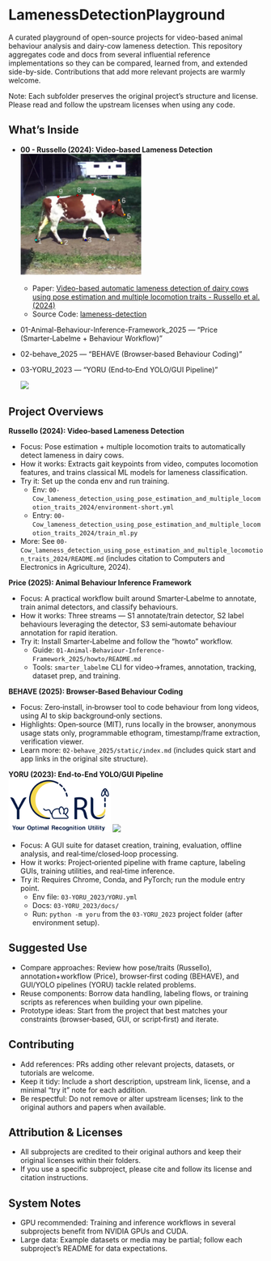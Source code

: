 # LamenessDetectionPlayground

A curated playground of open-source projects for video-based animal behaviour analysis and dairy-cow lameness detection. This repository aggregates code and docs from several influential reference implementations so they can be compared, learned from, and extended side-by-side. Contributions that add more relevant projects are warmly welcome.

Note: Each subfolder preserves the original project’s structure and license. Please read and follow the upstream licenses when using any code.

## What’s Inside

- **00 - Russello (2024): Video‑based Lameness Detection**
  <img src="00-Cow_lameness_detection_using_pose_estimation_and_multiple_locomotion_traits_2024/pic/0.jpg"  width="50%">
  - Paper: [Video-based automatic lameness detection of dairy cows using pose estimation and multiple locomotion traits - Russello et al. (2024)](https://www.sciencedirect.com/science/article/pii/S0168169924004319)  
  - Source Code: [lameness-detection](https://github.com/hrussel/lameness-detection)
  
- 01-Animal-Behaviour-Inference-Framework_2025 — “Price (Smarter‑Labelme + Behaviour Workflow)”
- 02-behave_2025 — “BEHAVE (Browser‑based Behaviour Coding)”
- 03-YORU_2023 — “YORU (End‑to‑End YOLO/GUI Pipeline)”

  <img src="03-YORU_2023/docs/imgs/title_movie.gif" width="50%">

## Project Overviews

**Russello (2024): Video‑based Lameness Detection**
- Focus: Pose estimation + multiple locomotion traits to automatically detect lameness in dairy cows.
- How it works: Extracts gait keypoints from video, computes locomotion features, and trains classical ML models for lameness classification.
- Try it: Set up the conda env and run training.
  - Env: `00-Cow_lameness_detection_using_pose_estimation_and_multiple_locomotion_traits_2024/environment-short.yml`
  - Entry: `00-Cow_lameness_detection_using_pose_estimation_and_multiple_locomotion_traits_2024/train_ml.py`
- More: See `00-Cow_lameness_detection_using_pose_estimation_and_multiple_locomotion_traits_2024/README.md` (includes citation to Computers and Electronics in Agriculture, 2024).

**Price (2025): Animal Behaviour Inference Framework**
- Focus: A practical workflow built around Smarter‑Labelme to annotate, train animal detectors, and classify behaviours.
- How it works: Three streams — S1 annotate/train detector, S2 label behaviours leveraging the detector, S3 semi‑automate behaviour annotation for rapid iteration.
- Try it: Install Smarter‑Labelme and follow the “howto” workflow.
  - Guide: `01-Animal-Behaviour-Inference-Framework_2025/howto/README.md`
  - Tools: `smarter_labelme` CLI for video→frames, annotation, tracking, dataset prep, and training.

**BEHAVE (2025): Browser‑Based Behaviour Coding**
- Focus: Zero‑install, in‑browser tool to code behaviour from long videos, using AI to skip background‑only sections.
- Highlights: Open‑source (MIT), runs locally in the browser, anonymous usage stats only, programmable ethogram, timestamp/frame extraction, verification viewer.
- Learn more: `02-behave_2025/static/index.md` (includes quick start and app links in the original site structure).

**YORU (2023): End‑to‑End YOLO/GUI Pipeline**
<img src="03-YORU_2023/logos/YORU_logo.png" width="40%">
<img src="03-YORU_2023/docs/imgs/title_movie.gif" width="50%">

- Focus: A GUI suite for dataset creation, training, evaluation, offline analysis, and real‑time/closed‑loop processing.
- How it works: Project‑oriented pipeline with frame capture, labeling GUIs, training utilities, and real‑time inference.
- Try it: Requires Chrome, Conda, and PyTorch; run the module entry point.
  - Env file: `03-YORU_2023/YORU.yml`
  - Docs: `03-YORU_2023/docs/`
  - Run: `python -m yoru` from the `03-YORU_2023` project folder (after environment setup).

## Suggested Use

- Compare approaches: Review how pose/traits (Russello), annotation+workflow (Price), browser‑first coding (BEHAVE), and GUI/YOLO pipelines (YORU) tackle related problems.
- Reuse components: Borrow data handling, labeling flows, or training scripts as references when building your own pipeline.
- Prototype ideas: Start from the project that best matches your constraints (browser‑based, GUI, or script‑first) and iterate.

## Contributing

- Add references: PRs adding other relevant projects, datasets, or tutorials are welcome.
- Keep it tidy: Include a short description, upstream link, license, and a minimal “try it” note for each addition.
- Be respectful: Do not remove or alter upstream licenses; link to the original authors and papers when available.

## Attribution & Licenses

- All subprojects are credited to their original authors and keep their original licenses within their folders.
- If you use a specific subproject, please cite and follow its license and citation instructions.

## System Notes

- GPU recommended: Training and inference workflows in several subprojects benefit from NVIDIA GPUs and CUDA.
- Large data: Example datasets or media may be partial; follow each subproject’s README for data expectations.
